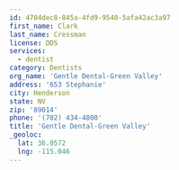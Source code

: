 ```yaml
---
id: 4704dec8-845a-4fd9-9540-5afa42ac3a97
first_name: Clark
last_name: Cressman
license: DDS
services:
  - dentist
category: Dentists
org_name: 'Gentle Dental-Green Valley'
address: '653 Stephanie'
city: Henderson
state: NV
zip: '89014'
phone: '(702) 434-4800'
title: 'Gentle Dental-Green Valley'
_geoloc:
  lat: 36.0572
  lng: -115.046
---
```

